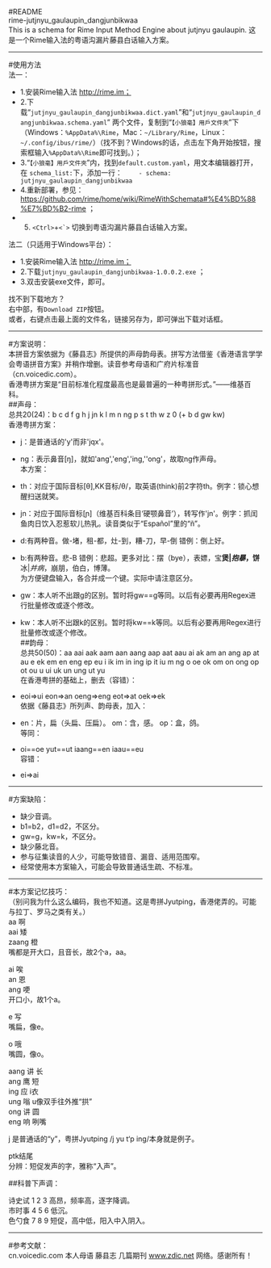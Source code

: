 #README  
rime-jutjnyu_gaulaupin_dangjunbikwaa  
This is a schema for Rime Input Method Engine about jutjnyu gaulaupin. 这是一个Rime输入法的粤语沟漏片藤县白话输入方案。  
  
-----------------------------------  
#使用方法  
法一：  
- 1.安装Rime输入法 http://rime.im；  
- 2.下载“`jutjnyu_gaulaupin_dangjunbikwaa.dict.yaml`”和“`jutjnyu_gaulaupin_dangjunbikwaa.schema.yaml`” 两个文件，复制到“`【小狼毫】用戶文件夾`”下（Windows：`%AppData%\Rime`，Mac：`~/Library/Rime`，Linux：`~/.config/ibus/rime/`）（找不到？Windows的话，点击左下角开始按钮，搜索框输入`%AppData%\Rime`即可找到。）；  
- 3.“`【小狼毫】用戶文件夾`”内，找到`default.custom.yaml`，用文本编辑器打开，在	`schema_list:`下，添加一行：
`    - schema: jutjnyu_gaulaupin_dangjunbikwaa`  
- 4.重新部署，参见：https://github.com/rime/home/wiki/RimeWithSchemata#%E4%BD%88%E7%BD%B2-rime ；  
- 5. `<Ctrl>`+``<`>`` 切换到粤语沟漏片藤县白话输入方案。  
  
法二（只适用于Windows平台）：  
- 1.安装Rime输入法 http://rime.im；  
- 2.下载`jutjnyu_gaulaupin_dangjunbikwaa-1.0.0.2.exe` ；  
- 3.双击安装exe文件，即可。  
  
  
找不到下载地方？  
右中部，有`Download ZIP`按钮。  
或者，右键点击最上面的文件名，链接另存为，即可弹出下载对话框。  
  
  
-----------------------------------  
#方案说明：  
本拼音方案依据为《藤县志》所提供的声母韵母表。拼写方法借鉴《香港语言学学会粤语拼音方案》并稍作增删。读音参考母语和广府片标准音（cn.voicedic.com）。  
香港粤拼方案是“目前标准化程度最高也是最普遍的一种粤拼形式。”——维基百科。  
##声母：  
总共20(24)：b c d f g h j jn k l m n ng p s t th w z 0 (+ b d gw kw)  
香港粤拼方案：  
-  j：是普通话的'y'而非'jqx'。  
-  ng：表示鼻音[ŋ]，就如'ang','eng','ing,''ong'，故取ng作声母。  
本方案：  
-  th：对应于国际音标[θ],KK音标/θ/，取英语(think)前2字符th。例字：锁心想醒扫送就笑。  
-  jn：对应于国际音标[ɲ]（维基百科条目‘硬颚鼻音’），转写作'jn'。例字：抓闰鱼肉日饮入忍惹软儿热乳。读音类似于“Español”里的“ñ”。  
  
-  d:有两种音。做-堵，租-都，灶-到，糟-刀，早-倒 错例：倒上好。  
-  b:有两种音。悲-B  错例：悲超。更多对比：摆（bye），表嫖，宝**煲|*抱暴*，饼**冰|*并病*，崩朋，伯白，博薄。  
    为方便键盘输入，各合并成一个键。实际中请注意区分。  
-  gw：本人听不出跟g的区别。暂时将gw==g等同。以后有必要再用Regex进行批量修改或逐个修改。  
-  kw：本人听不出跟k的区别。暂时将kw==k等同。以后有必要再用Regex进行批量修改或逐个修改。  
##韵母：  
总共50(50)：aa aai aak aam aan aang aap aat aau ai ak am an ang ap at au e ek em en eng ep eu i ik im in ing ip it iu m ng o oe ok om on ong op ot ou u ui uk un ung ut yu  
在香港粤拼的基础上，删去（容错）：  
-  eoi=>ui eon=>an oeng=>eng eot=>at oek=>ek  
依据《藤县志》所列声、韵母表，加入：  
-  en：片，扁（头扁、压扁）。 om：含，感。 op：盒，鸽。  
等同：  
-  oi==oe yut==ut iaang==en iaau==eu  
容错：  
-  ei=>ai  
  
-----------------------------------  
#方案缺陷：  
- 缺少音调。  
- b1=b2，d1=d2，不区分。  
- gw=g，kw=k，不区分。  
- 缺少藤北音。  
- 参与征集读音的人少，可能导致错音、漏音、适用范围窄。  
- 经常使用本方案输入，可能会导致普通话生疏、不标准。  
  
-----------------------------------  
#本方案记忆技巧：  
（别问我为什么这么编码，我也不知道。这是粤拼Jyutping，香港佬弄的。可能与拉丁、罗马之类有关。）  
 aa   啊  
 aai  矮  
zaang 橙  
嘴都是开大口，且音长，故2个a，aa。  
  
ai  唉  
an  恩  
ang 哽  
开口小，故1个a。  
  
e 写  
嘴扁，像e。  
  
o 哦  
嘴圆，像o。  
  
aang 讲 长  
 ang 鹰 短  
 ing 应 i衣  
 ung 嗡 u像双手往外推“拱”  
 ong 讲 圆  
 eng 响 咧嘴  
  
j 是普通话的“y”，粤拼Jyutping /j yu t‘p ing/本身就是例子。  
  
ptk结尾  
分辨：短促发声的字，雅称“入声”。  
  
  
##科普下声调：  
  
诗史试 1 2 3 高昂，频率高，逐字降调。  
市时事 4 5 6 低沉。  
色勺食 7 8 9 短促，高中低，阳入中入阴入。  
  
-----------------------------------  
#参考文献：  
cn.voicedic.com 本人母语 藤县志 几篇期刊 www.zdic.net 网络。感谢所有！  